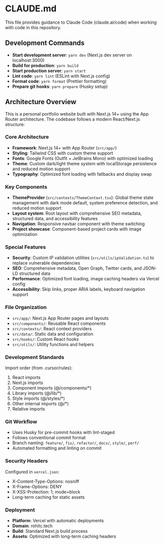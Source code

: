 # CLAUDE.md

This file provides guidance to Claude Code (claude.ai/code) when working with code in this repository.

## Development Commands

- **Start development server**: `yarn dev` (Next.js dev server on localhost:3000)
- **Build for production**: `yarn build`
- **Start production server**: `yarn start`
- **Lint code**: `yarn lint` (ESLint with Next.js config)
- **Format code**: `yarn format` (Prettier formatting)
- **Prepare git hooks**: `yarn prepare` (Husky setup)

## Architecture Overview

This is a personal portfolio website built with Next.js 14+ using the App Router architecture. The codebase follows a modern React/Next.js structure:

### Core Architecture
- **Framework**: Next.js 14+ with App Router (`src/app/`)
- **Styling**: Tailwind CSS with custom theme support
- **Fonts**: Google Fonts (Outfit + JetBrains Mono) with optimized loading
- **Theme**: Custom dark/light theme system with localStorage persistence and reduced motion support
- **Typography**: Optimized font loading with fallbacks and display swap

### Key Components
- **ThemeProvider** (`src/contexts/ThemeContext.tsx`): Global theme state management with dark mode default, system preference detection, and reduced motion support
- **Layout system**: Root layout with comprehensive SEO metadata, structured data, and accessibility features
- **Navigation**: Responsive navbar component with theme switching
- **Project showcase**: Component-based project cards with image optimization

### Special Features
- **Security**: Custom IP validation utilities (`src/utils/ipValidation.ts`) to replace vulnerable dependencies
- **SEO**: Comprehensive metadata, Open Graph, Twitter cards, and JSON-LD structured data
- **Performance**: Optimized font loading, image caching headers via Vercel config
- **Accessibility**: Skip links, proper ARIA labels, keyboard navigation support

### File Organization
- `src/app/`: Next.js App Router pages and layouts
- `src/components/`: Reusable React components
- `src/contexts/`: React context providers
- `src/data/`: Static data and configuration
- `src/hooks/`: Custom React hooks
- `src/utils/`: Utility functions and helpers

### Development Standards
Import order (from .cursor/rules):
1. React imports
2. Next.js imports  
3. Component imports (@/components/*)
4. Library imports (@/lib/*)
5. Style imports (@/styles/*)
6. Other internal imports (@/*)
7. Relative imports

### Git Workflow
- Uses Husky for pre-commit hooks with lint-staged
- Follows conventional commit format
- Branch naming: `feature/`, `fix/`, `refactor/`, `docs/`, `style/`, `perf/`
- Automated formatting and linting on commit

### Security Headers
Configured in `vercel.json`:
- X-Content-Type-Options: nosniff
- X-Frame-Options: DENY  
- X-XSS-Protection: 1; mode=block
- Long-term caching for static assets

### Deployment
- **Platform**: Vercel with automatic deployments
- **Domain**: rohitc.tech
- **Build**: Standard Next.js build process
- **Assets**: Optimized with long-term caching headers